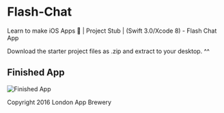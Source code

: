 # Flash-Chat
Learn to make iOS Apps 📱 | Project Stub | (Swift 3.0/Xcode 8) - Flash Chat App

Download the starter project files as .zip and extract to your desktop. ^^

## Finished App
![Finished App](https://github.com/londonappbrewery/Images/blob/master/Flash%20Chat.gif)



Copyright 2016 London App Brewery
